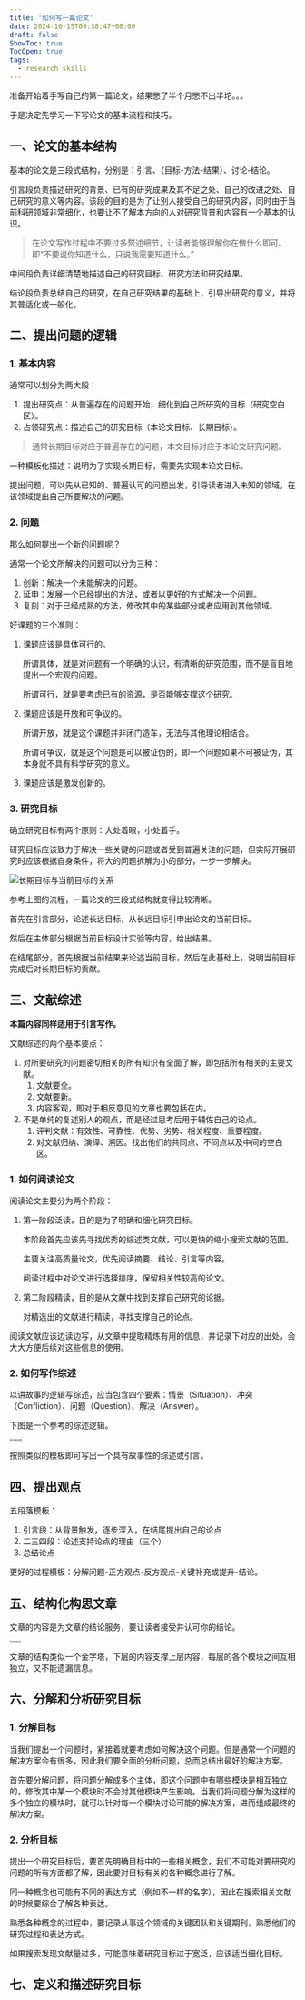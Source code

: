 ```yaml
---
title: '如何写一篇论文'
date: 2024-10-15T09:38:47+08:00
draft: false
ShowToc: true
TocOpen: true
tags:
  - research skills
---
```


准备开始着手写自己的第一篇论文，结果憋了半个月憋不出半坨。。。

于是决定先学习一下写论文的基本流程和技巧。

## 一、论文的基本结构

基本的论文是三段式结构，分别是：引言、（目标-方法-结果）、讨论-结论。

引言段负责描述研究的背景、已有的研究成果及其不足之处、自己的改进之处、自己研究的意义等内容。该段的目的是为了让别人接受自己的研究内容，同时由于当前科研领域非常细化，也要让不了解本方向的人对研究背景和内容有一个基本的认识。

> 在论文写作过程中不要过多赘述细节，让读者能够理解你在做什么即可。即“不要说你知道什么，只说我需要知道什么。”

中间段负责详细清楚地描述自己的研究目标、研究方法和研究结果。

结论段负责总结自己的研究，在自己研究结果的基础上，引导出研究的意义，并将其普适化或一般化。



## 二、提出问题的逻辑

### 1. 基本内容

通常可以划分为两大段：

1. 提出研究点：从普遍存在的问题开始，细化到自己所研究的目标（研究空白区）。
2. 占领研究点：描述自己的研究目标（本论文目标、长期目标）。

> 通常长期目标对应于普遍存在的问题，本文目标对应于本论文研究问题。

一种模板化描述：说明为了实现长期目标，需要先实现本论文目标。

提出问题，可以先从已知的、普遍认可的问题出发，引导读者进入未知的领域，在该领域提出自己所要解决的问题。

### 2. 问题

那么如何提出一个新的问题呢？

通常一个论文所解决的问题可以分为三种：

1. 创新：解决一个未能解决的问题。
2. 延申：发展一个已经提出的方法，或者以更好的方式解决一个问题。
3. 复刻：对于已经成熟的方法，修改其中的某些部分或者应用到其他领域。

好课题的三个准则：

1. 课题应该是具体可行的。

   所谓具体，就是对问题有一个明确的认识，有清晰的研究范围，而不是盲目地提出一个宏观的问题。

   所谓可行，就是要考虑已有的资源，是否能够支撑这个研究。

2. 课题应该是开放和可争议的。

   所谓开放，就是这个课题并非闭门造车，无法与其他理论相结合。

   所谓可争议，就是这个问题是可以被证伪的，即一个问题如果不可被证伪，其本身就不具有科学研究的意义。

3. 课题应该是激发创新的。

### 3. 研究目标

确立研究目标有两个原则：大处着眼，小处着手。

研究目标应该致力于解决一些关键的问题或者受到普遍关注的问题，但实际开展研究时应该根据自身条件，将大的问题拆解为小的部分，一步一步解决。

![长期目标与当前目标的关系](./1.jpg)

参考上图的流程，一篇论文的三段式结构就变得比较清晰。

首先在引言部分，论述长远目标，从长远目标引申出论文的当前目标。

然后在主体部分根据当前目标设计实验等内容，给出结果。

在结尾部分，首先根据当前结果来论述当前目标，然后在此基础上，说明当前目标完成后对长期目标的贡献。



## 三、文献综述

**本篇内容同样适用于引言写作。**

文献综述的两个基本要点：

1. 对所要研究的问题密切相关的所有知识有全面了解，即包括所有相关的主要文献。
   1. 文献要全。
   2. 文献要新。
   3. 内容客观，即对于相反意见的文章也要包括在内。
2. 不是单纯的复述别人的观点，而是经过思考后用于辅佐自己的论点。
   1. 评判文献：有效性、可靠性、优势、劣势、相关程度、重要程度。
   2. 对文献归纳、演绎、溯因。找出他们的共同点、不同点以及中间的空白区。

### 1. 如何阅读论文

阅读论文主要分为两个阶段：

1. 第一阶段泛读，目的是为了明确和细化研究目标。

   本阶段首先应该先寻找优秀的综述类文献，可以更快的缩小搜索文献的范围。

   主要关注高质量论文，优先阅读摘要、结论、引言等内容。

   阅读过程中对论文进行选择排序，保留相关性较高的论文。

2. 第二阶段精读，目的是从文献中找到支撑自己研究的论据。

   对精选出的文献进行精读，寻找支撑自己的论点。



阅读文献应该边读边写，从文章中提取精炼有用的信息，并记录下对应的出处，会大大方便后续对这些信息的使用。



### 2. 如何写作综述

以讲故事的逻辑写综述，应当包含四个要素：情景（Situation）、冲突（Confliction）、问题（Question）、解决（Answer）。

下图是一个参考的综述逻辑。

<img src="./2.png" alt="综述故事流程" style="zoom:22%;" />

按照类似的模板即可写出一个具有故事性的综述或引言。



## 四、提出观点

五段落模板：

1. 引言段：从背景触发，逐步深入，在结尾提出自己的论点
2. 二三四段：论述支持论点的理由（三个）
3. 总结论点

更好的过程模板：分解问题-正方观点-反方观点-关键补充或提升-结论。



## 五、结构化构思文章

文章的内容是为文章的结论服务，要让读者接受并认可你的结论。

<img src="./3.png" alt="综述故事流程" style="zoom:20%;" />

文章的结构类似一个金字塔，下层的内容支撑上层内容，每层的各个模块之间互相独立，又不能遗漏信息。

## 六、分解和分析研究目标

### 1. 分解目标

当我们提出一个问题时，紧接着就要考虑如何解决这个问题。但是通常一个问题的解决方案会有很多，因此我们要全面的分析问题，总而总结出最好的解决方案。

首先要分解问题，将问题分解成多个主体，即这个问题中有哪些模块是相互独立的，修改其中某一个模块时不会对其他模块产生影响。当我们将问题分解为这样的多个独立的模块时，就可以针对每一个模块讨论可能的解决方案，进而组成最终的解决方案。

### 2. 分析目标

提出一个研究目标后，要首先明确目标中的一些相关概念，我们不可能对要研究的问题的所有方面都了解，因此要对目标有关的各种概念进行了解。

同一种概念也可能有不同的表达方式（例如不一样的名字），因此在搜索相关文献的时候要综合了解各种表达。

熟悉各种概念的过程中，要记录从事这个领域的关键团队和关键期刊，熟悉他们的研究过程和表达方式。

如果搜索发现文献量过多，可能意味着研究目标过于宽泛，应该适当细化目标。



## 七、定义和描述研究目标

